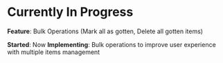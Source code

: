 # Currently In Progress

**Feature**: Bulk Operations (Mark all as gotten, Delete all gotten items)

**Started**: Now
**Implementing**: Bulk operations to improve user experience with multiple items management
